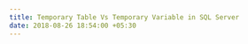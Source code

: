 ```yaml
---
title: Temporary Table Vs Temporary Variable in SQL Server
date: 2018-08-26 18:54:00 +05:30
---
```


